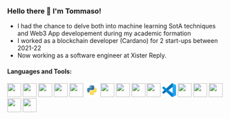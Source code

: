 ### Hello there 👋   I'm Tommaso!

-  I had the chance to delve both into machine learning SotA techniques and Web3 App developement during my academic formation
-  I worked as a blockchain developer (Cardano) for 2 start-ups between 2021-22
-  Now working as a software engineer at Xister Reply.


#### Languages and Tools:
<img height ="32" width="32" src="https://simpleicons.org/icons/react.svg"/> <img height ="32" width="32" src="https://simpleicons.org/icons/javascript.svg"/> <img height ="32" width="32" src="https://simpleicons.org/icons/express.svg"/> <img height ="32" width="32" src="https://simpleicons.org/icons/astro.svg"/> <img height ="32" width="32" src="https://simpleicons.org/icons/mysql.svg"/> <img height ="32" width="32" src="https://raw.githubusercontent.com/github/explore/80688e429a7d4ef2fca1e82350fe8e3517d3494d/topics/python/python.png"/> <img height ="32" width="32" src = "https://simpleicons.org/icons/googlecloud.svg"/> <img height ="32" width="32" src = "https://simpleicons.org/icons/dialogflow.svg"/> <img height ="32" width="32" src = "https://simpleicons.org/icons/databricks.svg"/> <img height ="32" width="32" src="https://simpleicons.org/icons/linux.svg"/> <img height ="32" width="32" src="https://raw.githubusercontent.com/github/explore/80688e429a7d4ef2fca1e82350fe8e3517d3494d/topics/visual-studio-code/visual-studio-code.png"/> <img height ="32" width="32" src="https://simpleicons.org/icons/googlecolab.svg"/> <img height ="32" width="32" src="https://simpleicons.org/icons/pytorch.svg"/> <img height ="32" width="32" src="https://simpleicons.org/icons/git.svg"/> <img height ="32" width="32" src="https://simpleicons.org/icons/looker.svg"/> <img height ="32" width="32" src="https://simpleicons.org/icons/docker.svg"/> 






  

<!--
**Frisayl/Frisayl** is a ✨ _special_ ✨ repository because its `README.md` (this file) appears on your GitHub profile.

Here are some ideas to get you started:

- 🔭 I’m currently working on ...
- 🌱 I’m currently learning ...
- 👯 I’m looking to collaborate on ...
- 🤔 I’m looking for help with ...
- 💬 Ask me about ...
- 📫 How to reach me: ...
- 😄 Pronouns: ...
- ⚡ Fun fact: ...
-->
